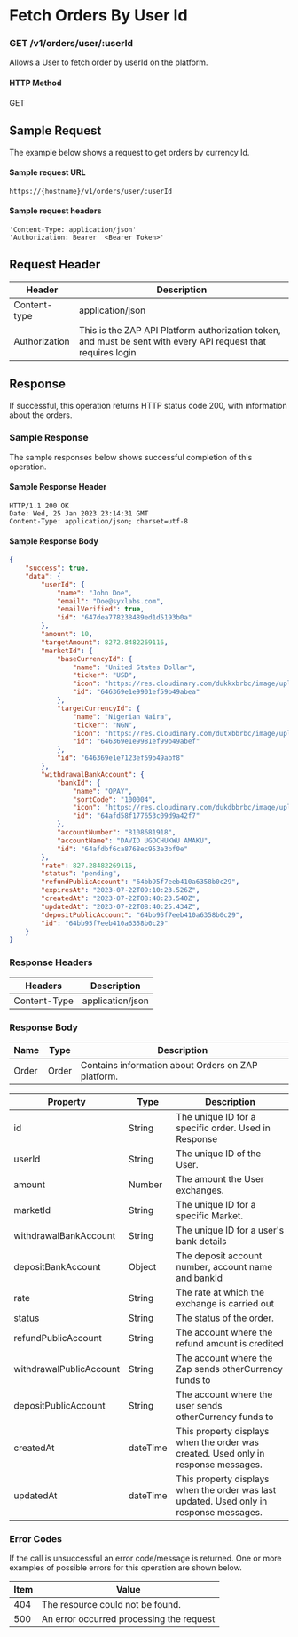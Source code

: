 # Fetch Orders By User Id

### GET /v1/orders/user/:userId <a href="#top" id="top"></a>

Allows a User to fetch order by userId on the platform.

#### HTTP Method <a href="#top" id="top"></a>

GET

## Sample Request <a href="#samplerequest" id="samplerequest"></a>

The example below shows a request to get orders by currency Id.

#### **Sample request** URL <a href="#top" id="top"></a>

```
https://{hostname}/v1/orders/user/:userId
```

#### &#x20;**Sample request headers** <a href="#top" id="top"></a>

```
'Content-Type: application/json'
'Authorization: Bearer  <Bearer Token>'
```

## Request Header <a href="#samplerequest" id="samplerequest"></a>

| Header        | Description                                                                                                   |
| ------------- | ------------------------------------------------------------------------------------------------------------- |
| Content-type  | application/json                                                                                              |
| Authorization | This is the ZAP API Platform authorization token, and must be sent with every API request that requires login |

## Response <a href="#samplerequest" id="samplerequest"></a>

If successful, this operation returns HTTP status code 200, with information about the orders.

### Sample Response <a href="#samplerequest" id="samplerequest"></a>

The sample responses below shows successful completion of this operation.

#### **Sample** Response Header <a href="#top" id="top"></a>

```
HTTP/1.1 200 OK
Date: Wed, 25 Jan 2023 23:14:31 GMT
Content-Type: application/json; charset=utf-8
```

#### **Sample** Response Body <a href="#top" id="top"></a>

```json
{
    "success": true,
    "data": {
        "userId": {
            "name": "John Doe",
            "email": "Doe@syxlabs.com",
            "emailVerified": true,
            "id": "647dea778238489ed1d5193b0a"
        },
        "amount": 10,
        "targetAmount": 8272.8482269116,
        "marketId": {
            "baseCurrencyId": {
                "name": "United States Dollar",
                "ticker": "USD",
                "icon": "https://res.cloudinary.com/dukkxbrbc/image/upload/v1684773224/image/usd.svg",
                "id": "646369e1e9901ef59b49abea"
            },
            "targetCurrencyId": {
                "name": "Nigerian Naira",
                "ticker": "NGN",
                "icon": "https://res.cloudinary.com/dutxbbrbc/image/upload/v1684998892/image/naira.svg",
                "id": "646369e1e9981ef99b49abef"
            },
            "id": "646369e1e7123ef59b49abf8"
        },
        "withdrawalBankAccount": {
            "bankId": {
                "name": "OPAY",
                "sortCode": "100004",
                "icon": "https://res.cloudinary.com/dukdbbrbc/image/upload/v1683650610/image/1683650609169.png",
                "id": "64afd58f177653c09d9a42f7"
            },
            "accountNumber": "8108681918",
            "accountName": "DAVID UGOCHUKWU AMAKU",
            "id": "64afdbf6ca8768ec953e3bf0e"
        },
        "rate": 827.28482269116,
        "status": "pending",
        "refundPublicAccount": "64bb95f7eeb410a6358b0c29",
        "expiresAt": "2023-07-22T09:10:23.526Z",
        "createdAt": "2023-07-22T08:40:23.540Z",
        "updatedAt": "2023-07-22T08:40:25.434Z",
        "depositPublicAccount": "64bb95f7eeb410a6358b0c29",
        "id": "64bb95f7eeb410a6358b0c29"
    }
}
```

### Response Headers <a href="#samplerequest" id="samplerequest"></a>

| Headers      | Description      |
| ------------ | ---------------- |
| Content-Type | application/json |

### Response Body <a href="#samplerequest" id="samplerequest"></a>

| Name  | Type  | Description                                          |
| ----- | ----- | ---------------------------------------------------- |
| Order | Order | Contains information about  Orders on ZAP  platform. |

| Property                | Type     | Description                                                                             |
| ----------------------- | -------- | --------------------------------------------------------------------------------------- |
| id                      | String   | The unique ID for a specific order. Used in Response                                    |
| userId                  | String   | The unique ID of the User.                                                              |
| amount                  | Number   | The amount the User exchanges.                                                          |
| marketId                | String   | The unique ID for a specific Market.                                                    |
| withdrawalBankAccount   | String   | The unique ID for a user's bank details                                                 |
| depositBankAccount      | Object   | The deposit account number, account name and bankId                                     |
| rate                    | String   | The rate at which the exchange is carried out                                           |
| status                  | String   | The status of the order.                                                                |
| refundPublicAccount     | String   | The account where the refund amount is credited                                         |
| withdrawalPublicAccount | String   | The account  where the Zap sends otherCurrency funds to                                 |
| depositPublicAccount    | String   | The account where the user sends otherCurrency funds to                                 |
| createdAt               | dateTime | This property displays when the order was created. Used only in response messages.      |
| updatedAt               | dateTime | This property displays when the order was last updated. Used only in response messages. |

### Error Codes <a href="#samplerequest" id="samplerequest"></a>

If the call is unsuccessful an error code/message is returned. One or more examples of possible errors for this operation are shown below.

| Item | Value                                    |
| ---- | ---------------------------------------- |
| 404  | The resource could not be found.         |
| 500  | An error occurred processing the request |

